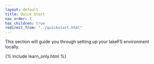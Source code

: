 ```yaml
---
layout: default
title: Quick Start
nav_order: 1
has_children: true
redirect_from: "../quickstart.html"
---
```


This section will guide you through setting up your lakeFS environment locally.

{% include learn_only.html %} 
